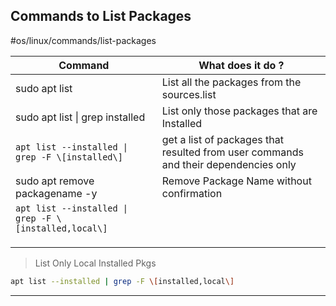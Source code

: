 


## Commands to List Packages 
 #os/linux/commands/list-packages

| Command                                               | What does it do ?                                                                   |
| ----------------------------------------------------- | ----------------------------------------------------------------------------------- |
| sudo apt list <br>                                    | List all the packages from the sources.list                                         |
| sudo apt list \| grep installed                       | List only those packages that are Installed                                         |
| `apt list --installed \| grep -F \[installed\]`       | get a list of packages that resulted from user commands and their dependencies only |
| sudo apt remove packagename -y                        | Remove Package Name without confirmation                                            |
| `apt list --installed \| grep -F \[installed,local\]` |                                                                                     |
|                                                       |                                                                                     |
|                                                       |                                                                                     |
|                                                       |                                                                                     |
> List Only Local Installed Pkgs
```bash
apt list --installed | grep -F \[installed,local\]
```

---